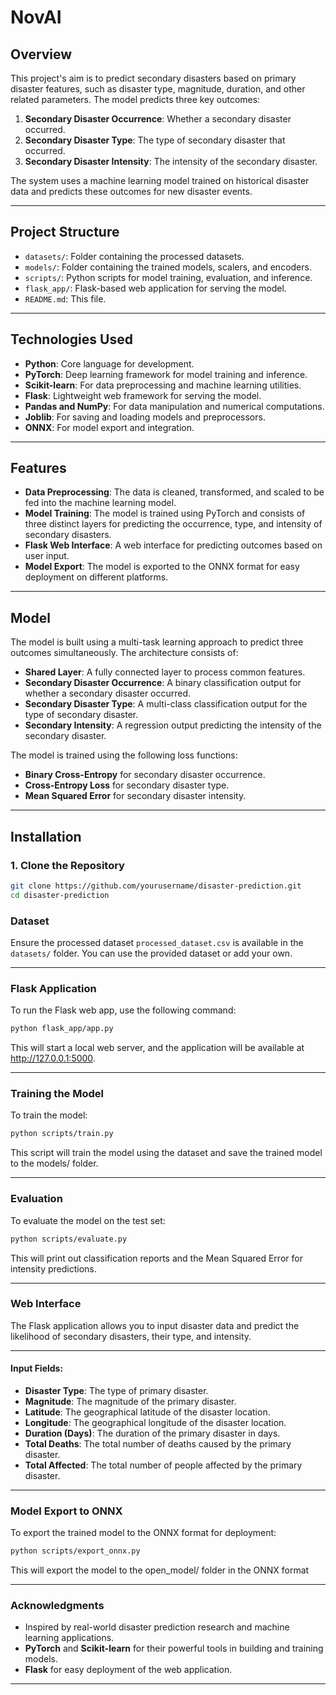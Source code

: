 
# NovAI

## Overview

This project's aim is to predict secondary disasters based on primary disaster features, such as disaster type, magnitude, duration, and other related parameters. The model predicts three key outcomes:

1. **Secondary Disaster Occurrence**: Whether a secondary disaster occurred.
2. **Secondary Disaster Type**: The type of secondary disaster that occurred.
3. **Secondary Disaster Intensity**: The intensity of the secondary disaster.

The system uses a machine learning model trained on historical disaster data and predicts these outcomes for new disaster events.

---

## Project Structure

- `datasets/`: Folder containing the processed datasets.
- `models/`: Folder containing the trained models, scalers, and encoders.
- `scripts/`: Python scripts for model training, evaluation, and inference.
- `flask_app/`: Flask-based web application for serving the model.
- `README.md`: This file.

---

## Technologies Used

- **Python**: Core language for development.
- **PyTorch**: Deep learning framework for model training and inference.
- **Scikit-learn**: For data preprocessing and machine learning utilities.
- **Flask**: Lightweight web framework for serving the model.
- **Pandas and NumPy**: For data manipulation and numerical computations.
- **Joblib**: For saving and loading models and preprocessors.
- **ONNX**: For model export and integration.

---

## Features

- **Data Preprocessing**: The data is cleaned, transformed, and scaled to be fed into the machine learning model.
- **Model Training**: The model is trained using PyTorch and consists of three distinct layers for predicting the occurrence, type, and intensity of secondary disasters.
- **Flask Web Interface**: A web interface for predicting outcomes based on user input.
- **Model Export**: The model is exported to the ONNX format for easy deployment on different platforms.

---

## Model

The model is built using a multi-task learning approach to predict three outcomes simultaneously. The architecture consists of:

- **Shared Layer**: A fully connected layer to process common features.
- **Secondary Disaster Occurrence**: A binary classification output for whether a secondary disaster occurred.
- **Secondary Disaster Type**: A multi-class classification output for the type of secondary disaster.
- **Secondary Intensity**: A regression output predicting the intensity of the secondary disaster.

The model is trained using the following loss functions:

- **Binary Cross-Entropy** for secondary disaster occurrence.
- **Cross-Entropy Loss** for secondary disaster type.
- **Mean Squared Error** for secondary disaster intensity.

---

## Installation

### 1. Clone the Repository

```bash
git clone https://github.com/yourusername/disaster-prediction.git
cd disaster-prediction
```

### Dataset

Ensure the processed dataset `processed_dataset.csv` is available in the `datasets/` folder. You can use the provided dataset or add your own.

---

### Flask Application

To run the Flask web app, use the following command:

```bash
python flask_app/app.py
```
This will start a local web server, and the application will be available at http://127.0.0.1:5000.

---

### Training the Model

To train the model:

```bash
python scripts/train.py
```

This script will train the model using the dataset and save the trained model to the models/ folder.

---

### Evaluation

To evaluate the model on the test set:

```bash
python scripts/evaluate.py
```

This will print out classification reports and the Mean Squared Error for intensity predictions.

---

### Web Interface

The Flask application allows you to input disaster data and predict the likelihood of secondary disasters, their type, and intensity.

---

#### Input Fields:
- **Disaster Type**: The type of primary disaster.
- **Magnitude**: The magnitude of the primary disaster.
- **Latitude**: The geographical latitude of the disaster location.
- **Longitude**: The geographical longitude of the disaster location.
- **Duration (Days)**: The duration of the primary disaster in days.
- **Total Deaths**: The total number of deaths caused by the primary disaster.
- **Total Affected**: The total number of people affected by the primary disaster.


---

### Model Export to ONNX

To export the trained model to the ONNX format for deployment:

```bash
python scripts/export_onnx.py
```

This will export the model to the open_model/ folder in the ONNX format

---

### Acknowledgments

- Inspired by real-world disaster prediction research and machine learning applications.  
- **PyTorch** and **Scikit-learn** for their powerful tools in building and training models.  
- **Flask** for easy deployment of the web application.

---